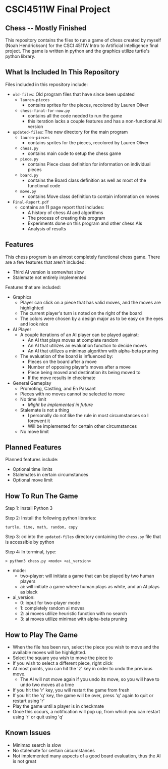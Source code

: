 # CSCI4511W Final Project

## Chess -- Mostly Finished

This repository contains the files to run a game of chess created by myself (Noah Hendrickson) for the CSCI 4511W Intro to Artificial Intelligence final project. The game is written in python and the graphics utilize turtle's python library. 

## What Is Included In This Repository

Files included in this repository include:

- `old-files`: Old program files that have since been updated
  - `lauren-pieces`
    - contains sprites for the pieces, recolored by Lauren Oliver
  - `chess-final-for-now.py`
    - contains all the code needed to run the game
    - this iteration lacks a couple features and has a non-functional AI version
- `updated-files`: The new directory for the main program
  - `lauren-pieces`
    - contains sprites for the pieces, recolored by Lauren Oliver
  - `chess.py`
    - contains main code to setup the chess game
  - `piece.py`
    - contains Piece class definition for information on individual pieces
  - `board.py`
    - contains the Board class definition as well as most of the functional code
  - `move.py`
    - contains Move class definition to contain information on moves
- `Final-Report.pdf`
  - contains an 11 page report that includes:
    - A history of chess AI and algorithms
    - The process of creating this program
    - Experiments done on this program and other chess AIs
    - Analysis of results

## Features

This chess program is an almost completely functional chess game. There are a few features that aren't included:

- Third AI version is somewhat slow
- Stalemate not entirely implemented

Features that are included:

- Graphics
  - Player can click on a piece that has valid moves, and the moves are highlighted
  - The current player's turn is noted on the right of the board
  - The colors were chosen by a design major as to be easy on the eyes and look nice
- AI Player
  - A couple iterations of an AI player can be played against:
    - An AI that plays moves at complete random
    - An AI that utilizes an evaluation function to decide moves
    - An AI that utilizes a minimax algorithm with alpha-beta pruning
  - The evaluation of the board is influenced by:
    - Pieces on the board after a move
    - Number of opposing player's moves after a move
    - Piece being moved and destination its being moved to
    - If the move results in checkmate
- General Gameplay
  - Promoting, Castling, and En Passant
  - Pieces with no moves cannot be selected to move
  - No time limit
    - *Might be implemented in future*
  - Stalemate is not a thing
    - I personally do not like the rule in most circumstances so I forewent it
    - Will be implemented for certain other circumstances
  - No move limit

## Planned Features

Planned features include:

- Optional time limits
- Stalemates in certain circumstances
- Optional move limit

## How To Run The Game

Step 1: Install Python 3

Step 2: Install the following python libraries:

`turtle, time, math, random, copy`

Step 3: cd into the `updated-files` directory containing the `chess.py` file that is accessible by python

Step 4: In terminal, type:

`> python3 chess.py <mode> <ai_version>`

- mode: 
  - two-player: will initiate a game that can be played by two human players
  - ai: will initiate a game where human plays as white, and an AI plays as black
- ai_version: 
  - 0: input for two-player mode
  - 1: completely random ai moves
  - 2: ai moves utilize heuristic function with no search
  - 3: ai moves utilize minimax with alpha-beta pruning

## How to Play The Game

- When the file has been run, select the piece you wish to move and the available moves will be highlighted. 
- Select the square you wish to move the piece to
- If you wish to select a different piece, right click
- At most points, you can hit the 'z' key in order to undo the previous move. 
  - The AI will not move again if you undo its move, so you will have to undo two moves at a time
- If you hit the 'r' key, you will restart the game from fresh
- If you hit the 'q' key, the game will be over, press 'q' again to quit or restart using 'r'
- Play the game until a player is in checkmate
- Once this occurs, a notification will pop up, from which you can restart using 'r' or quit using 'q'

## Known Issues

- Minimax search is slow
- No stalemate for certain circumstances
- Not implemented many aspects of a good board evaluation, thus the AI is not great


